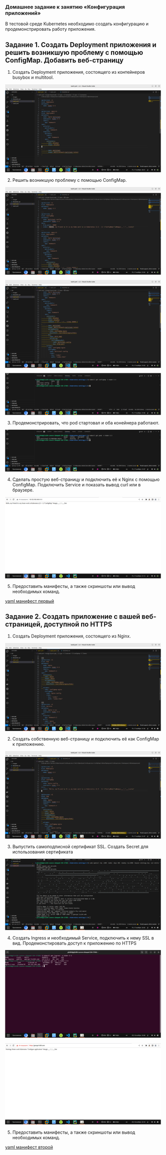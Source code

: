 ### Домашнее задание к занятию «Конфигурация приложений»

В тестовой среде Kubernetes необходимо создать конфигурацию и продемонстрировать работу приложения.

## Задание 1. Создать Deployment приложения и решить возникшую проблему с помощью ConfigMap. Добавить веб-страницу

1. Создать Deployment приложения, состоящего из контейнеров busybox и multitool.

![Скрин 1](./images/1.png)

2. Решить возникшую проблему с помощью ConfigMap.

![Скрин 2](./images/2.png)

![Скрин 3](./images/3.png)

![Скрин 4](./images/4.png)

3. Продемонстрировать, что pod стартовал и оба конейнера работают.

![Скрин 5](./images/5.png)

4. Сделать простую веб-страницу и подключить её к Nginx с помощью ConfigMap. Подключить Service и показать вывод curl или в браузере.

![Скрин 6](./images/6.png)

5. Предоставить манифесты, а также скриншоты или вывод необходимых команд.

[yaml манифест первый](https://github.com/george25031996/kubernetes-netology/blob/main/2.3/task1.yml)

## Задание 2. Создать приложение с вашей веб-страницей, доступной по HTTPS

1. Создать Deployment приложения, состоящего из Nginx.

![Скрин 7](./images/8.png)

2. Создать собственную веб-страницу и подключить её как ConfigMap к приложению.

![Скрин 6](./images/7.png)

3. Выпустить самоподписной сертификат SSL. Создать Secret для использования сертификата

![Скрин 9](./images/9.png)

4. Создать Ingress и необходимый Service, подключить к нему SSL в вид. Продемонстировать доступ к приложению по HTTPS

![Скрин 10](./images/10.png)

![Скрин 11](./images/11.png)

5. Предоставить манифесты, а также скриншоты или вывод необходимых команд.

[yaml манифест второй](https://github.com/george25031996/kubernetes-netology/blob/main/2.3/task2.yml)
